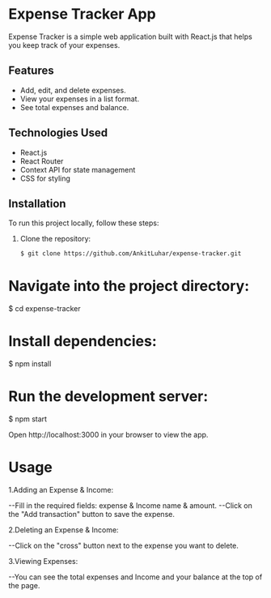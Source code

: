 # Expense Tracker App

Expense Tracker is a simple web application built with React.js that helps you keep track of your expenses.

## Features

- Add, edit, and delete expenses.
- View your expenses in a list format.
- See total expenses and balance.

## Technologies Used

- React.js
- React Router
- Context API for state management
- CSS for styling

## Installation

To run this project locally, follow these steps:

1. Clone the repository:

   ```bash
   $ git clone https://github.com/AnkitLuhar/expense-tracker.git
   ```

# Navigate into the project directory:

$ cd expense-tracker

# Install dependencies:

$ npm install

# Run the development server:

$ npm start

Open http://localhost:3000 in your browser to view the app.

# Usage

1.Adding an Expense & Income:

--Fill in the required fields: expense & Income name & amount.
--Click on the "Add transaction" button to save the expense.

2.Deleting an Expense & Income:

--Click on the "cross" button next to the expense you want to delete.

3.Viewing Expenses:

--You can see the total expenses and Income and your balance at the top of the page.
